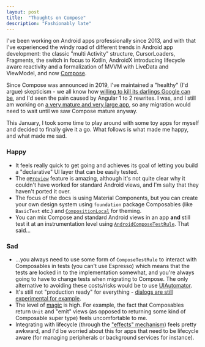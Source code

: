 ```yaml
---
layout: post
title:  "Thoughts on Compose"
description: "Fashionably late"
---
```


I've been working on Android apps professionally since 2013, and with that I've experienced the windy road of different trends in Android app development: the classic "multi Activity" structure, CursorLoaders, Fragments, the switch in focus to Kotlin, AndroidX introducing lifecycle aware reactivity and a formalization of MVVM with LiveData and ViewModel, and now [Compose](https://developer.android.com/compose).

Since Compose was announced in 2019, I've maintained a "healthy" (I'd argue) skepticism - we all know how [willing to kill its darlings Google can be](https://killedbygoogle.com/), and I'd seen the pain caused by Angular 1 to 2 rewrites. I was, and I still am working on [a very mature and very large app](https://github.com/getodk/collect/), so any migration would need to wait until we saw Compose mature anyway.

This January, I took some time to play around with some toy apps for myself and decided to finally give it a go. What follows is what made me happy, and what made me sad.

### Happy
- It feels really quick to get going and achieves its goal of letting you build a "declarative" UI layer that can be easily tested.
- The [`@Preview`](https://developer.android.com/develop/ui/compose/tooling/previews) feature is amazing, although it's not quite clear why it couldn't have worked for standard Android views, and I'm salty that they haven't ported it over.
- The focus of the docs is using Material Components, but you can create your own design system using `foundation` package Composables (like `BasicText` etc.) and [`CompositionLocal`](https://developer.android.com/develop/ui/compose/compositionlocal) for theming.
- You can mix Compose and standard Android views in an app **and** still test it at an instrumentation level using [`AndroidComposeTestRule`](https://developer.android.com/reference/kotlin/androidx/compose/ui/test/junit4/AndroidComposeTestRule). That said...
### Sad
- ...you always need to use some form of `ComposeTestRule` to interact with Composables in tests (you can't use Espresso) which means that the tests are locked in to the implementation somewhat, and you're always going to have to change tests when migrating to Compose. The only alternative to avoiding these costs/risks would be to use [UIAutomator](https://developer.android.com/training/testing/other-components/ui-automator).
- It's still not "production ready" for everything - [dialogs are still experimental for example](https://developer.android.com/reference/kotlin/androidx/compose/material3/package-summary#AlertDialog(kotlin.Function0,androidx.compose.ui.Modifier,androidx.compose.ui.window.DialogProperties,kotlin.Function0)).
- The level of [magic](https://giphy.com/gifs/shia-labeouf-12NUbkX6p4xOO4) is high. For example, the fact that Composables return `Unit` and "emit" views (as opposed to returning some kind of Composable super type) feels uncomfortable to me.
- Integrating with lifecycle (through the ["effects" mechanism](https://developer.android.com/topic/libraries/architecture/compose#run-code)) feels pretty awkward, and I'd be worried about this for apps that need to be lifecycle aware (for managing peripherals or background services for instance).

